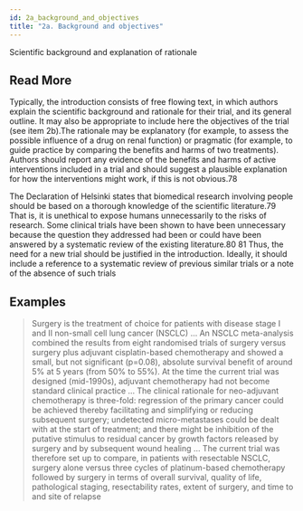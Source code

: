 ```yaml
---
id: 2a_background_and_objectives
title: "2a. Background and objectives"
---
```

Scientific background and explanation of rationale

## Read More

Typically, the introduction consists of free flowing text, in which authors explain the scientific background and rationale for their trial, and its general outline. It may also be appropriate to include here the objectives of the trial (see item 2b).The rationale may be explanatory (for example, to assess the possible influence of a drug on renal function) or pragmatic (for example, to guide practice by comparing the benefits and harms of two treatments). Authors should report any evidence of the benefits and harms of active interventions included in a trial and should suggest a plausible explanation for how the interventions might work, if this is not obvious.78

The Declaration of Helsinki states that biomedical research involving people should be based on a thorough knowledge of the scientific literature.79 That is, it is unethical to expose humans unnecessarily to the risks of research. Some clinical trials have been shown to have been unnecessary because the question they addressed had been or could have been answered by a systematic review of the existing literature.80 81 Thus, the need for a new trial should be justified in the introduction. Ideally, it should include a reference to a systematic review of previous similar trials or a note of the absence of such trials

## Examples

> Surgery is the treatment of choice for patients with disease stage I and II non-small cell lung cancer (NSCLC) … An NSCLC meta-analysis combined the results from eight randomised trials of surgery versus surgery plus adjuvant cisplatin-based chemotherapy and showed a small, but not significant (p=0.08), absolute survival benefit of around 5% at 5 years (from 50% to 55%). At the time the current trial was designed (mid-1990s), adjuvant chemotherapy had not become standard clinical practice … The clinical rationale for neo-adjuvant chemotherapy is three-fold: regression of the primary cancer could be achieved thereby facilitating and simplifying or reducing subsequent surgery; undetected micro-metastases could be dealt with at the start of treatment; and there might be inhibition of the putative stimulus to residual cancer by growth factors released by surgery and by subsequent wound healing … The current trial was therefore set up to compare, in patients with resectable NSCLC, surgery alone versus three cycles of platinum-based chemotherapy followed by surgery in terms of overall survival, quality of life, pathological staging, resectability rates, extent of surgery, and time to and site of relapse